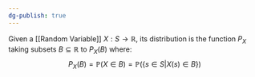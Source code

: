 ```yaml
---
dg-publish: true
---
```

Given a [[Random Variable]] $X:S\rightarrow \mathbb{R}$, its distribution is the function $P_X$ taking subsets $B\subseteq \mathbb{R}$ to $P_X(B)$ where: 
$$P_{X}(B)=\mathbb{P}(X\in B)=\mathbb{P}(\{s\in S|X(s)\in B\})$$
